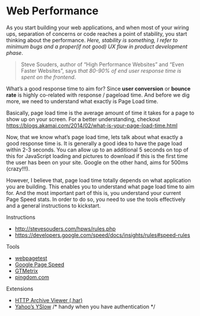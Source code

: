 # Web Performance

As you start building your web applications, and when most of your wiring ups, 
separation of concerns or code reaches a point of stability, you start thinking 
about the performance. *Here, stability is something, I refer to minimum bugs and 
a proper(if not good) UX flow in product development phase*. 

> Steve Souders, author of “High Performance Websites” and “Even Faster Websites”, 
> says *that 80-90% of end user response time is spent on the frontend*. 

What’s a good response time to aim for? Since __user conversion__ or __bounce rate__ 
is highly co-related with response / pageload time. And before we dig more, we 
need to understand what exactly is Page Load time.

Basically, page load time is the average amount of time it takes for a page to
show up on your screen. For a better understanding, checkout 
https://blogs.akamai.com/2014/02/what-is-your-page-load-time.html

Now, that we know what’s page load time, lets talk about what exactly a good response 
time is. It is generally a good idea to have the page load within 2-3 seconds. You can 
allow up to an additional 5 seconds on top of this for JavaScript loading and 
pictures to download if this is the first time the user has been on your site. 
Google on the other hand, aims for 500ms (crazy!!!). 

However, I believe that, page load time totally depends on what application you are building. 
This enables you to understand what page load time to aim for. And the most important part of 
this is, you understand your current Page Speed stats. In order to do so, you need 
to use the tools effectively and a general instructions to kickstart.

Instructions 
- http://stevesouders.com/hpws/rules.php
- https://developers.google.com/speed/docs/insights/rules#speed-rules

Tools
- [webpagetest](http://www.webpagetest.org)
- [Google Page Speed](https://developers.google.com/speed/pagespeed/)
- [GTMetrix](https://gtmetrix.com)
- [pingdom.com](http://tools.pingdom.com/fpt/)

Extensions
- [HTTP Archive Viewer (.har)](https://github.com/THemming/harviewer-chrome-app)
- [Yahoo’s YSlow](http://yslow.org/) /* handy when you have authentication */
